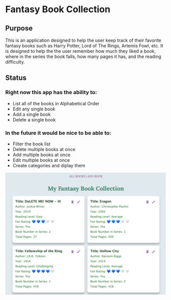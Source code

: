 # Fantasy Book Collection
## Purpose
 This is an application designed to help the user keep track of their favorite
 fantasy books such as Harry Potter, Lord of The Rings, Artemis Fowl, etc. It is designed
 to help the the user remember how much they liked a book, where in the series the book
 falls, how many pages it has, and the reading difficulty.
 ## Status
 ### Right now this app has the ability to:
 * List all of the books in Alphabetical Order
 * Edit any single book
 * Add a single book
 * Delete a single book
 ### In the future it would be nice to be able to:
 * Filter the book list
 * Delete multiple books at once
 * Add multiple books at once
 * Edit multiple books at once
 * Create categories and diplay them
 
 ![](src/images/screenshot.png)
